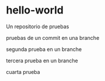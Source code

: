 # hello-world
Un repositorio de pruebas


pruebas de un commit en una branche


segunda prueba en un branche


tercera prueba en un branche


cuarta prueba

